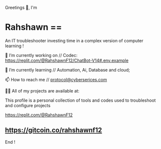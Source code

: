 Greetings 👋, I'm

# Rahshawn ==

An IT troubleshooter investing time in a complex version of computer learning !

🔭 I’m currently working on //       Codec: https://replit.com/@RahshawnF12/ChatBot-V14#.env.example

🌱 I’m currently learning //         Automation, Ai, Database and cloud;

📫 How to reach me //                protocol@cyberserices.com
 
👨‍💻 All of my projects are available at:

This profile is a personal collection of tools and codes used to troubleshoot and configure projects 

https://replit.com/@RahshawnF12

https://gitcoin.co/rahshawnf12
-
End !
